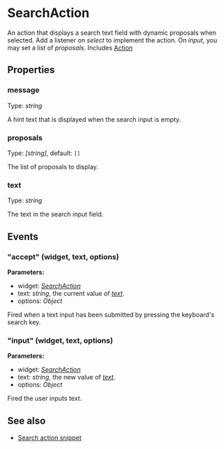 ---
---
# SearchAction

An action that displays a search text field with dynamic proposals when selected. Add a listener on *select* to implement the action. On *input*, you may set a list of *proposals*.
Includes [Action](Action.md)

## Properties

### message
Type: *string*

A hint text that is displayed when the search input is empty.
### proposals

Type: *[string]*, default: `[]`

The list of proposals to display.
### text

Type: *string*

The text in the search input field.

## Events

### "accept" (widget, text, options)

**Parameters:**

- widget: *[SearchAction](SearchAction.md)*
- text: *string*, the current value of *[text](#text)*.
- options: *Object*

Fired when a text input has been submitted by pressing the keyboard's search key.

### "input" (widget, text, options)

**Parameters:**

- widget: *[SearchAction](SearchAction.md)*
- text: *string*, the new value of *[text](#text)*.
- options: *Object*

Fired the user inputs text.


## See also

- [Search action snippet](https://github.com/eclipsesource/tabris-js/blob/v1.0.0/snippets/action-search/search-action.js)
